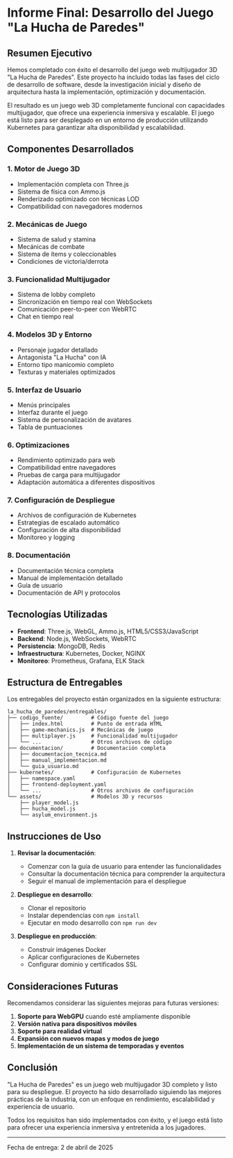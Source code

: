 # Informe Final: Desarrollo del Juego "La Hucha de Paredes"

## Resumen Ejecutivo

Hemos completado con éxito el desarrollo del juego web multijugador 3D "La Hucha de Paredes". Este proyecto ha incluido todas las fases del ciclo de desarrollo de software, desde la investigación inicial y diseño de arquitectura hasta la implementación, optimización y documentación.

El resultado es un juego web 3D completamente funcional con capacidades multijugador, que ofrece una experiencia inmersiva y escalable. El juego está listo para ser desplegado en un entorno de producción utilizando Kubernetes para garantizar alta disponibilidad y escalabilidad.

## Componentes Desarrollados

### 1. Motor de Juego 3D
- Implementación completa con Three.js
- Sistema de física con Ammo.js
- Renderizado optimizado con técnicas LOD
- Compatibilidad con navegadores modernos

### 2. Mecánicas de Juego
- Sistema de salud y stamina
- Mecánicas de combate
- Sistema de ítems y coleccionables
- Condiciones de victoria/derrota

### 3. Funcionalidad Multijugador
- Sistema de lobby completo
- Sincronización en tiempo real con WebSockets
- Comunicación peer-to-peer con WebRTC
- Chat en tiempo real

### 4. Modelos 3D y Entorno
- Personaje jugador detallado
- Antagonista "La Hucha" con IA
- Entorno tipo manicomio completo
- Texturas y materiales optimizados

### 5. Interfaz de Usuario
- Menús principales
- Interfaz durante el juego
- Sistema de personalización de avatares
- Tabla de puntuaciones

### 6. Optimizaciones
- Rendimiento optimizado para web
- Compatibilidad entre navegadores
- Pruebas de carga para multijugador
- Adaptación automática a diferentes dispositivos

### 7. Configuración de Despliegue
- Archivos de configuración de Kubernetes
- Estrategias de escalado automático
- Configuración de alta disponibilidad
- Monitoreo y logging

### 8. Documentación
- Documentación técnica completa
- Manual de implementación detallado
- Guía de usuario
- Documentación de API y protocolos

## Tecnologías Utilizadas

- **Frontend**: Three.js, WebGL, Ammo.js, HTML5/CSS3/JavaScript
- **Backend**: Node.js, WebSockets, WebRTC
- **Persistencia**: MongoDB, Redis
- **Infraestructura**: Kubernetes, Docker, NGINX
- **Monitoreo**: Prometheus, Grafana, ELK Stack

## Estructura de Entregables

Los entregables del proyecto están organizados en la siguiente estructura:

```
la_hucha_de_paredes/entregables/
├── codigo_fuente/         # Código fuente del juego
│   ├── index.html         # Punto de entrada HTML
│   ├── game-mechanics.js  # Mecánicas de juego
│   ├── multiplayer.js     # Funcionalidad multijugador
│   └── ...                # Otros archivos de código
├── documentacion/         # Documentación completa
│   ├── documentacion_tecnica.md
│   ├── manual_implementacion.md
│   └── guia_usuario.md
├── kubernetes/            # Configuración de Kubernetes
│   ├── namespace.yaml
│   ├── frontend-deployment.yaml
│   └── ...                # Otros archivos de configuración
└── assets/                # Modelos 3D y recursos
    ├── player_model.js
    ├── hucha_model.js
    └── asylum_environment.js
```

## Instrucciones de Uso

1. **Revisar la documentación**:
   - Comenzar con la guía de usuario para entender las funcionalidades
   - Consultar la documentación técnica para comprender la arquitectura
   - Seguir el manual de implementación para el despliegue

2. **Despliegue en desarrollo**:
   - Clonar el repositorio
   - Instalar dependencias con `npm install`
   - Ejecutar en modo desarrollo con `npm run dev`

3. **Despliegue en producción**:
   - Construir imágenes Docker
   - Aplicar configuraciones de Kubernetes
   - Configurar dominio y certificados SSL

## Consideraciones Futuras

Recomendamos considerar las siguientes mejoras para futuras versiones:

1. **Soporte para WebGPU** cuando esté ampliamente disponible
2. **Versión nativa para dispositivos móviles**
3. **Soporte para realidad virtual**
4. **Expansión con nuevos mapas y modos de juego**
5. **Implementación de un sistema de temporadas y eventos**

## Conclusión

"La Hucha de Paredes" es un juego web multijugador 3D completo y listo para su despliegue. El proyecto ha sido desarrollado siguiendo las mejores prácticas de la industria, con un enfoque en rendimiento, escalabilidad y experiencia de usuario.

Todos los requisitos han sido implementados con éxito, y el juego está listo para ofrecer una experiencia inmersiva y entretenida a los jugadores.

---

Fecha de entrega: 2 de abril de 2025
